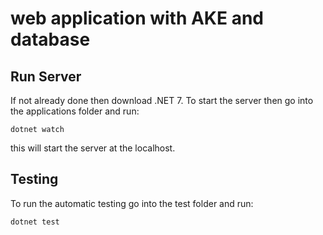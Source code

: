 # web application with AKE and database
## Run Server

If not already done then download .NET 7. To start the server then go into the applications folder and run:
```
dotnet watch
```
this will start the server at the localhost.

## Testing
To run the automatic testing go into the test folder and run:
```
dotnet test
```

